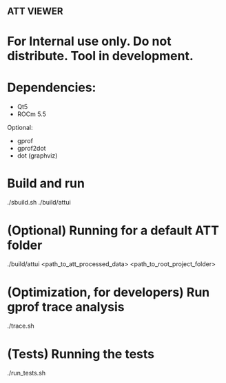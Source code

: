 ## ATT VIEWER ##
# For Internal use only. Do not distribute. Tool in development.

# Dependencies: #
 * Qt5
 * ROCm 5.5

Optional:
 * gprof
 * gprof2dot
 * dot (graphviz)

# Build and run #
./sbuild.sh
./build/attui

# (Optional) Running for a default ATT folder #
./build/attui <path_to_att_processed_data> <path_to_root_project_folder>

# (Optimization, for developers) Run gprof trace analysis #
./trace.sh

# (Tests) Running the tests #
./run_tests.sh
